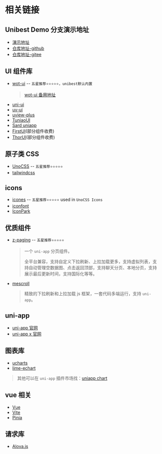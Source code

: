 # 相关链接

## Unibest Demo 分支演示地址

- [演示地址](https://feige996.github.io/hello-unibest/#/)
- [仓库地址-github](https://github.com/feige996/hello-unibest)
- [仓库地址-gitee](https://gitee.com/feige996/hello-unibest)

## UI 组件库

- [wot-ui](https://wot-design-uni.cn) -- `五星推荐⭐⭐⭐⭐⭐，unibest默认内置`
  > [wot-ui 备用地址](https://wot-design-uni.netlify.app)
- [uni-ui](https://uniapp.dcloud.net.cn/component/uniui/uni-ui.html)
- [uv-ui](https://www.uvui.cn/)
- [uview-plus](https://uiadmin.net/uview-plus/)
- [TuniaoUI](https://vue3.tuniaokj.com/zh-CN/)
- [Sard uniapp](https://sard.wzt.zone/sard-uniapp-docs/)
- [FirstUI](https://doc.firstui.cn/)(部分组件收费)
- [ThorUI](https://thorui.cn/doc/)(部分组件收费)

## 原子类 CSS

- [UnoCSS](https://unocss.dev/) -- `五星推荐⭐⭐⭐⭐⭐`
- [tailwindcss](https://tailwindcss.com/)

## icons

- [icones](https://icones.js.org/) -- `五星推荐⭐⭐⭐⭐⭐` used in `UnoCSS Icons`
- [iconfont](https://www.iconfont.cn/)
- [IconPark](https://iconpark.oceanengine.com)

## 优质组件

- [z-paging](https://z-paging.zxlee.cn/) -- `五星推荐⭐⭐⭐⭐⭐`

  > 一个 `uni-app` 分页组件。
  >
  > 全平台兼容，支持自定义下拉刷新、上拉加载更多，支持虚拟列表，支持自动管理空数据图、点击返回顶部，支持聊天分页、本地分页，支持展示最后更新时间，支持国际化等等。

- [mescroll](https://www.mescroll.com/)

  > 精致的下拉刷新和上拉加载 js 框架，一套代码多端运行，支持 `uni-app`。

## uni-app

- [uni-app 官网](https://uniapp.dcloud.net.cn/)
- [uni-app x 官网](https://doc.dcloud.net.cn/uni-app-x/)

## 图表库

- [ucharts](https://www.ucharts.cn/v2/#/)
- [lime-echart](https://gitee.com/liangei/lime-echart)

> 其他可以在 `uni-app` 插件市场找：[uniapp chart](https://ext.dcloud.net.cn/search?q=chart)

## vue 相关

- [Vue](https://cn.vuejs.org/)
- [Vite](https://cn.vitejs.dev/)
- [Pinia](https://pinia.vuejs.org/zh/)

## 请求库

- [Alova.js](https://alova.js.org/zh-CN)
